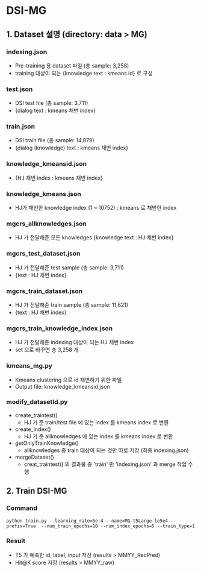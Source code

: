 # DSI-MG

## 1. Dataset 설명 (directory: data > MG)
### indexing.json
* Pre-training 용 dataset 파일 (총 sample: 3,258)
* training 대상이 되는 {knowledge text : kmeans id} 로 구성
  
### test.json
* DSI test file (총 sample: 3,711)
* {dialog text : kmeans 채번 index}

### train.json
* DSI train file (총 sample: 14,879)
* {dialog (knowledge) text : kmeans 채번 index}

### knowledge_kmeansid.json
* {HJ 채번 index : kmeans 채번 index}

### knowledge_kmeans.json
* HJ가 채번한 knowledge index (1 ~ 10752) : kmeans 로 채번한 index

### mgcrs_allknowledges.json
* HJ 가 전달해준 모든 knowledges {knowledge text : HJ 채번 index}

### mgcrs_test_dataset.json
* HJ 가 전달해준 test sample (총 sample: 3,711)
* {text : HJ 채번 index}

### mgcrs_train_dataset.json
* HJ 가 전달해준 train sample (총 sample: 11,621)
* {text : HJ 채번 index}

### mgcrs_train_knowledge_index.json
* HJ 가 전달해준 indexing 대상이 되는 HJ 채번 index
* set 으로 바꾸면 총 3,258 개

### kmeans_mg.py
* Kmeans clustering 으로 id 채번하기 위한 파일
* Output file: knowledge_kmeansid.json

### modify_datasetId.py
* create_traintest()
  * HJ 가 준 train/test file 에 있는 index 를 kmeans index 로 변환
* create_index()
  * HJ 가 준 allknowledges 에 있는 index 를 kmeans index 로 변환
* getOnlyTrainKnowledge()
  * allknowledges 중 train 대상이 되는 것만 따로 저장 (최종 indexing.json)
* mergeDataset()
  * creat_traintest() 의 결과물 중 'train' 만 'indexing.json' 과 merge 작업 수행   

## 2. Train DSI-MG
### Command
``` python train.py --learning_rate=5e-4 --name=MG-t5Large-le5e4 --prefix=True  --num_train_epochs=10 --num_index_epochs=5 --train_type=1 ```
### Result
* T5 가 예측한 id, label, input 저장 (results > MMYY_RecPred)
* Hit@K score 저장 (results > MMYY_raw)
